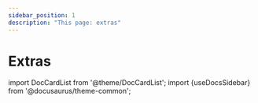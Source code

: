 ```yaml
---
sidebar_position: 1
description: "This page: extras"
---
```


# Extras

import DocCardList from '@theme/DocCardList';
import {useDocsSidebar} from '@docusaurus/theme-common';

<DocCardList items={useDocsSidebar().items}/>
